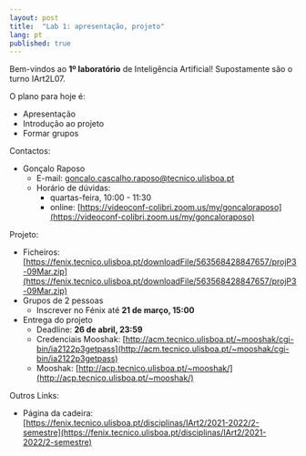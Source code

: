 ```yaml
---
layout: post
title:  "Lab 1: apresentação, projeto"
lang: pt
published: true
---
```


Bem-vindos ao **1º laboratório** de Inteligência Artificial! Supostamente são o turno IArt2L07.

O plano para hoje é:
- Apresentação
- Introdução ao projeto
- Formar grupos

Contactos:
- Gonçalo Raposo
	- E-mail: [goncalo.cascalho.raposo@tecnico.ulisboa.pt](mailto:goncalo.cascalho.raposo@tecnico.ulisboa.pt)
	- Horário de dúvidas:
		- quartas-feira, 10:00 - 11:30
		- online: [https://videoconf-colibri.zoom.us/my/goncaloraposo](https://videoconf-colibri.zoom.us/my/goncaloraposo) 

Projeto:
- Ficheiros: [https://fenix.tecnico.ulisboa.pt/downloadFile/563568428847657/projP3-09Mar.zip](https://fenix.tecnico.ulisboa.pt/downloadFile/563568428847657/projP3-09Mar.zip)
- Grupos de 2 pessoas
	- Inscrever no Fénix até **21 de março, 15:00**
- Entrega do projeto
	- Deadline: **26 de abril, 23:59**
	- Credenciais Mooshak: [http://acm.tecnico.ulisboa.pt/~mooshak/cgi-bin/ia2122p3getpass](http://acm.tecnico.ulisboa.pt/~mooshak/cgi-bin/ia2122p3getpass)
	- Mooshak: [http://acp.tecnico.ulisboa.pt/~mooshak/](http://acp.tecnico.ulisboa.pt/~mooshak/)

Outros Links:
- Página da cadeira: [https://fenix.tecnico.ulisboa.pt/disciplinas/IArt2/2021-2022/2-semestre](https://fenix.tecnico.ulisboa.pt/disciplinas/IArt2/2021-2022/2-semestre)
